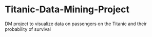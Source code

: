 # Titanic-Data-Mining-Project
DM project to visualize data on passengers on the Titanic and their probability of survival
